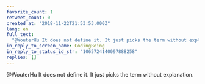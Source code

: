 ```yaml
---
favorite_count: 1
retweet_count: 0
created_at: "2018-11-22T21:53:53.000Z"
lang: en
full_text:
  "@WouterHu It does not define it. It just picks the term without explanation."
in_reply_to_screen_name: CodingBeing
in_reply_to_status_id_str: "1065724140097888258"
replies: []
---
```


@WouterHu It does not define it. It just picks the term without explanation.
